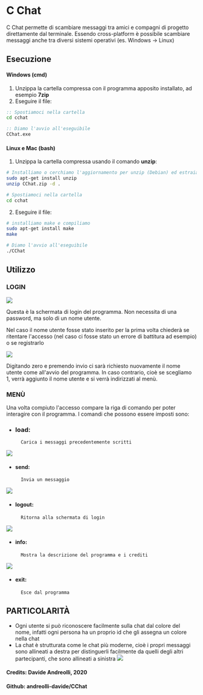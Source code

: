 # C Chat

C Chat permette di scambiare messaggi tra amici e compagni di progetto direttamente dal terminale.
Essendo cross-platform è possibile scambiare messaggi anche tra diversi sistemi operativi (es. Windows -> Linux)

## Esecuzione


#### Windows (cmd)
1. Unzippa la cartella compressa con il programma apposito installato, ad esempio **7zip**
2. Eseguire il file:
```cmd
:: Spostiamoci nella cartella
cd cchat

:: Diamo l'avvio all'eseguibile
CChat.exe
```

#### Linux e Mac (bash)
1. Unzippa la cartella compressa usando il comando **unzip**:
```bash
# Installiamo o cerchiamo l'aggiornamento per unzip (Debian) ed estraiamo
sudo apt-get install unzip
unzip CChat.zip -d .

# Spostiamoci nella cartella
cd cchat
```
2. Eseguire il file:
```bash
# installiamo make e compiliamo
sudo apt-get install make
make

# Diamo l'avvio all'eseguibile
./CChat
```

## Utilizzo

### LOGIN

![](images/login_1.png)

Questa è la schermata di login del programma. Non necessita di una password, ma solo di un nome utente.

Nel caso il nome utente fosse stato inserito per la prima volta chiederà se ritentare l'accesso (nel caso ci fosse stato un errore di battitura ad esempio) o se registrarlo

![](images/login_2.png)

Digitando zero e premendo invio ci sarà richiesto nuovamente il nome utente come all'avvio del programma.
In caso contrario, cioè se scegliamo 1, verrà aggiunto il nome utente e si verrà indirizzati al menù.


### MENÙ

Una volta compiuto l'accesso compare la riga di comando per poter interagire con il programma.
I comandi che possono essere imposti sono:
- ### load: 
		Carica i messaggi precedentemente scritti
![](images/load.png)

- #### send:
		Invia un messaggio
![](images/send.png)

- #### logout:
		Ritorna alla schermata di login
![](images/logout.png)

- #### info:
		Mostra la descrizione del programma e i crediti
![](images/info.png)
- #### exit:
		Esce dal programma
		
## PARTICOLARITÀ
- Ogni utente si può riconoscere facilmente sulla chat dal colore del nome, infatti ogni persona ha un proprio id che gli assegna un colore nella chat
- La chat è strutturata come le chat più moderne, cioè i propri messaggi sono allineati a destra per distinguerli facilmente da quelli degli altri partecipanti, che sono allineati a sinistra
![](images/chat.png)



#### Credits: Davide Andreolli, 2020
#### Github: andreolli-davide/CChat
